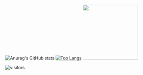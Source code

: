 
![Anurag's GitHub stats](https://github-readme-stats.vercel.app/api?username=Azkarehman&show_icons=true&theme=radical)
[![Top Langs](https://github-readme-stats.vercel.app/api/top-langs/?username=Azkarehman&layout=compact)](https://github.com/Azkarehman/github-readme-stats)
<img height="180em" src="https://github-readme-stats.vercel.app/api?username=Azkarehman&show_icons=true&hide_border=true&&count_private=true&include_all_commits=true" />

![visitors](https://visitor-badge.glitch.me/badge?page_id=page.id)
